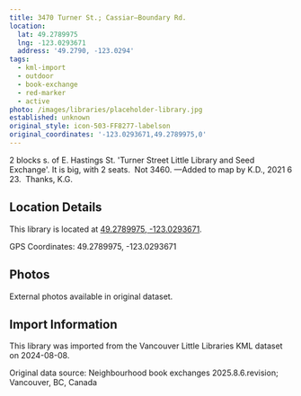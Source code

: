 ```yaml
---
title: 3470 Turner St.; Cassiar—Boundary Rd.
location:
  lat: 49.2789975
  lng: -123.0293671
  address: '49.2790, -123.0294'
tags:
  - kml-import
  - outdoor
  - book-exchange
  - red-marker
  - active
photo: /images/libraries/placeholder-library.jpg
established: unknown
original_style: icon-503-FF8277-labelson
original_coordinates: '-123.0293671,49.2789975,0'
---
```

2 blocks s. of E. Hastings St.
'Turner Street Little Library and Seed Exchange'.
It is big, with 2 seats.  Not 3460.
—Added to map by K.D., 2021 6 23.  Thanks, K.G.

## Location Details

This library is located at [49.2789975, -123.0293671](https://www.google.com/maps?q=49.2789975,-123.0293671).

GPS Coordinates: 49.2789975, -123.0293671

## Photos

External photos available in original dataset.

## Import Information

This library was imported from the Vancouver Little Libraries KML dataset on 2024-08-08.

Original data source: Neighbourhood book exchanges 2025.8.6.revision; Vancouver, BC, Canada
